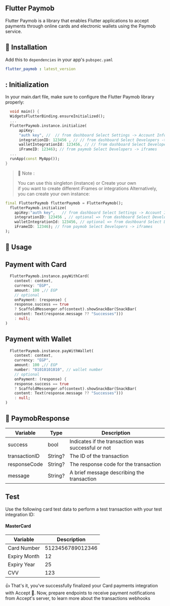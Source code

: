 ## Flutter Paymob
Flutter Paymob is a library that enables Flutter applications to accept payments through online cards and electronic wallets using the Paymob service.

## :rocket: Installation

Add this to `dependencies` in your app's `pubspec.yaml`

```yaml
flutter_paymob : latest_version
```


## : Initialization

In your main.dart file, make sure to configure the Flutter Paymob library properly:

```dart
  void main() {
  WidgetsFlutterBinding.ensureInitialized();
  ...
  FlutterPaymob.instance.initialize(
      apiKey:
      "auth key", //  // from dashboard Select Settings -> Account Info -> API Key 
      integrationID: 123456 , // // from dashboard Select Developers -> Payment Integrations -> Online Card ID 
      walletIntegrationId: 123456, // // from dashboard Select Developers -> Payment Integrations -> Online wallet
      iFrameID: 12346); // from paymob Select Developers -> iframes 
  ...
  runApp(const MyApp());
}
```

> :pushpin: Note :
>
> You can use this singleton (instance)
> or
> Create your own  
> if you want to create different iFrames or integrations
> Alternatively, you can create your own instance:


```dart
final FlutterPaymob flutterPaymob = FlutterPaymob();
  flutterPaymob.initialize(
    apiKey:"auth key",   // from dashboard Select Settings -> Account Info -> API Key 
    integrationID: 123456 , // optional => from dashboard Select Developers -> Payment Integrations -> Online Card ID 
    walletIntegrationId: 123456, // optional => from dashboard Select Developers -> Payment Integrations -> Online wallet
    iFrameID: 12346); // from paymob Select Developers -> iframes 
);
```
## :bookmark: Usage
 
## Payment with Card

```dart
  FlutterPaymob.instance.payWithCard(
    context: context,
    currency: "EGP",
    amount: 100 ,// EGP
    // optional
    onPayment: (response) { 
    response.success == true
    ? ScaffoldMessenger.of(context).showSnackBar(SnackBar(
    content: Text(response.message ?? "Successes")))
    : null;
)
```


## Payment with Wallet

```dart
  FlutterPaymob.instance.payWithWallet(
    context: context,
    currency: "EGP",
    amount: 100 ,// EGP
    number: "01010101010", // wallet number
    // optional
    onPayment: (response) { 
    response.success == true
    ? ScaffoldMessenger.of(context).showSnackBar(SnackBar(
    content: Text(response.message ?? "Successes")))
    : null;
)
```

## :incoming_envelope: PaymobResponse

| Variable      | Type    | Description          |
| ------------- |---------| -------------------- |
| success       | bool    | Indicates if the transaction was successful or not |
| transactionID | String? | The ID of the transaction |
| responseCode  | String? | The response code for the transaction |
| message       | String? | A brief message describing the transaction |


## Test
Use the following card test data to perform a test transaction with your test integration ID:

#### MasterCard

| Variable     | Description      |
|--------------|------------------|
| Card Number  | 5123456789012346 |
| Expiry Month | 12               |
| Expiry Year  | 25               |
| CVV          | 123              |


👍
That's it, you've successfully finalized your Card payments integration with Accept :tada:.
Now, prepare endpoints to receive payment notifications from Accept's server, to learn more about the transactions webhooks
